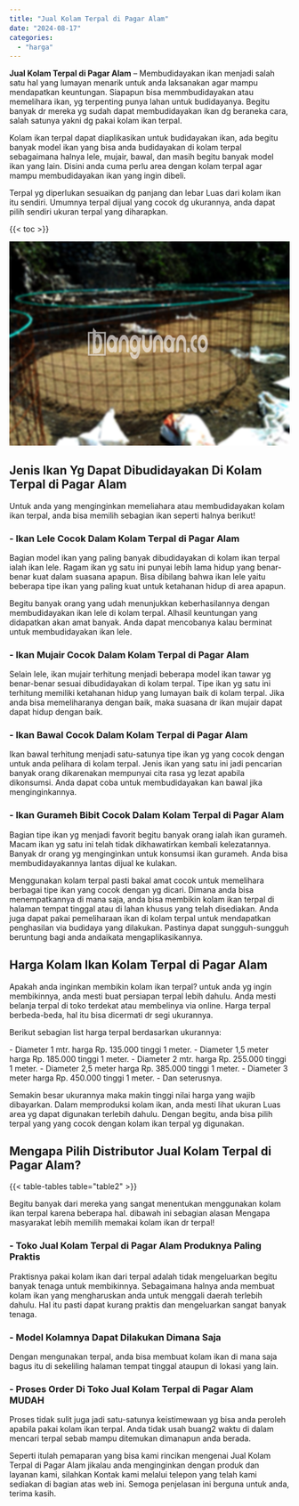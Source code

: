 ```yaml
---
title: "Jual Kolam Terpal di Pagar Alam"
date: "2024-08-17"
categories: 
  - "harga"
---
```


**Jual Kolam Terpal di Pagar Alam** – Membudidayakan ikan menjadi salah satu hal yang lumayan menarik untuk anda laksanakan agar mampu mendapatkan keuntungan. Siapapun bisa memmbudidayakan atau memelihara ikan, yg terpenting punya lahan untuk budidayanya. Begitu banyak dr mereka yg sudah dapat membudidayakan ikan dg beraneka cara, salah satunya yakni dg pakai kolam ikan terpal.

Kolam ikan terpal dapat diaplikasikan untuk budidayakan ikan, ada begitu banyak model ikan yang bisa anda budidayakan di kolam terpal sebagaimana halnya lele, mujair, bawal, dan masih begitu banyak model ikan yang lain. Disini anda cuma perlu area dengan kolam terpal agar mampu membudidayakan ikan yang ingin dibeli.

Terpal yg diperlukan sesuaikan dg panjang dan lebar Luas dari kolam ikan itu sendiri. Umumnya terpal dijual yang cocok dg ukurannya, anda dapat pilih sendiri ukuran terpal yang diharapkan.

{{< toc >}}

![Jual Kolam Terpal di Pagar Alam](/images/jual-kolam-terpal-17.png)

## Jenis Ikan Yg Dapat Dibudidayakan Di Kolam Terpal di Pagar Alam

Untuk anda yang menginginkan memeliahara atau membudidayakan kolam ikan terpal, anda bisa memilih sebagian ikan seperti halnya berikut!

### \- Ikan Lele Cocok Dalam Kolam Terpal di Pagar Alam

Bagian model ikan yang paling banyak dibudidayakan di kolam ikan terpal ialah ikan lele. Ragam ikan yg satu ini punyai lebih lama hidup yang benar-benar kuat dalam suasana apapun. Bisa dibilang bahwa ikan lele yaitu beberapa tipe ikan yang paling kuat untuk ketahanan hidup di area apapun.

Begitu banyak orang yang udah menunjukkan keberhasilannya dengan membudidayakan ikan lele di kolam terpal. Alhasil keuntungan yang didapatkan akan amat banyak. Anda dapat mencobanya kalau berminat untuk membudidayakan ikan lele.

### \- Ikan Mujair Cocok Dalam Kolam Terpal di Pagar Alam

Selain lele, ikan mujair terhitung menjadi beberapa model ikan tawar yg benar-benar sesuai dibudidayakan di kolam terpal. Tipe ikan yg satu ini terhitung memiliki ketahanan hidup yang lumayan baik di kolam terpal. Jika anda bisa memeliharanya dengan baik, maka suasana dr ikan mujair dapat dapat hidup dengan baik.

### \- Ikan Bawal Cocok Dalam Kolam Terpal di Pagar Alam

Ikan bawal terhitung menjadi satu-satunya tipe ikan yg yang cocok dengan untuk anda pelihara di kolam terpal. Jenis ikan yang satu ini jadi pencarian banyak orang dikarenakan mempunyai cita rasa yg lezat apabila dikonsumsi. Anda dapat coba untuk membudidayakan kan bawal jika menginginkannya.

### \- Ikan Gurameh Bibit Cocok Dalam Kolam Terpal di Pagar Alam

Bagian tipe ikan yg menjadi favorit begitu banyak orang ialah ikan gurameh. Macam ikan yg satu ini telah tidak dikhawatirkan kembali kelezatannya. Banyak dr orang yg menginginkan untuk konsumsi ikan gurameh. Anda bisa membudidayakannya lantas dijual ke kulakan.

Menggunakan kolam terpal pasti bakal amat cocok untuk memelihara berbagai tipe ikan yang cocok dengan yg dicari. Dimana anda bisa menempatkannya di mana saja, anda bisa membikin kolam ikan terpal di halaman tempat tinggal atau di lahan khusus yang telah disediakan. Anda juga dapat pakai pemeliharaan ikan di kolam terpal untuk mendapatkan penghasilan via budidaya yang dilakukan. Pastinya dapat sungguh-sungguh beruntung bagi anda andaikata mengaplikasikannya.

## Harga Kolam Ikan Kolam Terpal di Pagar Alam

Apakah anda inginkan membikin kolam ikan terpal? untuk anda yg ingin membikinnya, anda mesti buat persiapan terpal lebih dahulu. Anda mesti belanja terpal di toko terdekat atau membelinya via online. Harga terpal berbeda-beda, hal itu bisa dicermati dr segi ukurannya.

Berikut sebagian list harga terpal berdasarkan ukurannya:

\- Diameter 1 mtr. harga Rp. 135.000 tinggi 1 meter. - Diameter 1,5 meter harga Rp. 185.000 tinggi 1 meter. - Diameter 2 mtr. harga Rp. 255.000 tinggi 1 meter. - Diameter 2,5 meter harga Rp. 385.000 tinggi 1 meter. - Diameter 3 meter harga Rp. 450.000 tinggi 1 meter. - Dan seterusnya.

Semakin besar ukurannya maka makin tinggi nilai harga yang wajib dibayarkan. Dalam memproduksi kolam ikan, anda mesti lihat ukuran Luas area yg dapat digunakan terlebih dahulu. Dengan begitu, anda bisa pilih terpal yang yang cocok dengan kolam ikan terpal yg digunakan.

## Mengapa Pilih Distributor Jual Kolam Terpal di Pagar Alam?

{{< table-tables table="table2" >}}

Begitu banyak dari mereka yang sangat menentukan menggunakan kolam ikan terpal karena beberapa hal. dibawah ini sebagian alasan Mengapa masyarakat lebih memilih memakai kolam ikan dr terpal!

### \- Toko Jual Kolam Terpal di Pagar Alam Produknya Paling Praktis

Praktisnya pakai kolam ikan dari terpal adalah tidak mengeluarkan begitu banyak tenaga untuk membikinnya. Sebagaimana halnya anda membuat kolam ikan yang mengharuskan anda untuk menggali daerah terlebih dahulu. Hal itu pasti dapat kurang praktis dan mengeluarkan sangat banyak tenaga.

### \- Model Kolamnya Dapat Dilakukan Dimana Saja

Dengan mengunakan terpal, anda bisa membuat kolam ikan di mana saja bagus itu di sekeliling halaman tempat tinggal ataupun di lokasi yang lain.

### \- Proses Order Di Toko Jual Kolam Terpal di Pagar Alam MUDAH

Proses tidak sulit juga jadi satu-satunya keistimewaan yg bisa anda peroleh apabila pakai kolam ikan terpal. Anda tidak usah buang2 waktu di dalam mencari terpal sebab mampu ditemukan dimanapun anda berada.

Seperti itulah pemaparan yang bisa kami rincikan mengenai Jual Kolam Terpal di Pagar Alam jikalau anda menginginkan dengan produk dan layanan kami, silahkan Kontak kami melalui telepon yang telah kami sediakan di bagian atas web ini. Semoga penjelasan ini berguna untuk anda, terima kasih.
